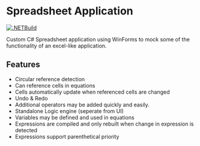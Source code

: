 # Spreadsheet Application

[![.NETBuild](https://github.com/BenjaminMichaelis/SpreadsheetApplication/actions/workflows/dotnetbuild.yml/badge.svg)](https://github.com/BenjaminMichaelis/SpreadsheetApplication/actions/workflows/dotnetbuild.yml)

Custom C# Spreadsheet application using WinForms to mock some of the functionality of an excel-like application.

## Features
* Circular reference detection
* Can reference cells in equations
* Cells automatically update when referenced cells are changed
* Undo & Redo
* Additional operators may be added quickly and easily.
* Standalone Logic engine (seperate from UI)
* Variables may be defined and used in equations
* Expressions are compiled and only rebuilt when change in expression is detected
* Expressions support parenthetical priority

